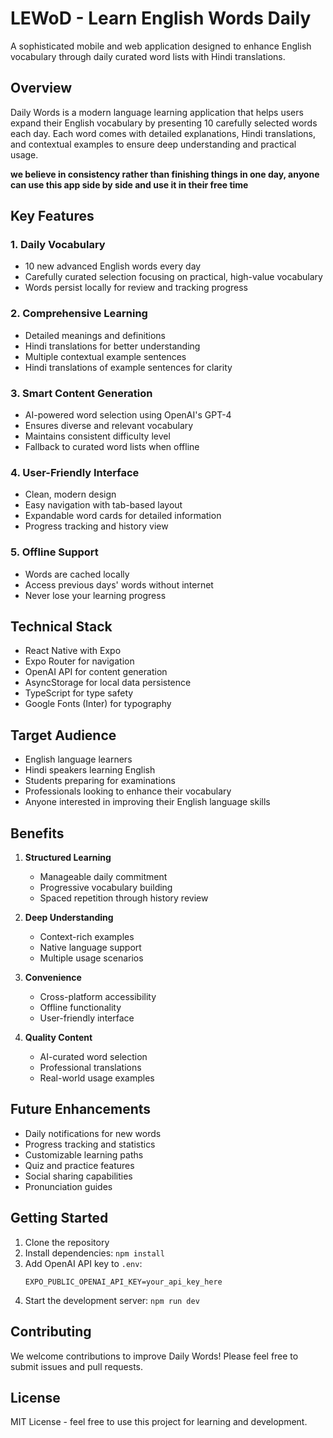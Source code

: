 # LEWoD - Learn English Words Daily

A sophisticated mobile and web application designed to enhance English vocabulary through daily curated word lists with Hindi translations.

## Overview

Daily Words is a modern language learning application that helps users expand their English vocabulary by presenting 10 carefully selected words each day. Each word comes with detailed explanations, Hindi translations, and contextual examples to ensure deep understanding and practical usage.

**we believe in consistency rather than finishing things in one day, anyone can use this app side by side and use it in their free time**

## Key Features

### 1. Daily Vocabulary

- 10 new advanced English words every day
- Carefully curated selection focusing on practical, high-value vocabulary
- Words persist locally for review and tracking progress

### 2. Comprehensive Learning

- Detailed meanings and definitions
- Hindi translations for better understanding
- Multiple contextual example sentences
- Hindi translations of example sentences for clarity

### 3. Smart Content Generation

- AI-powered word selection using OpenAI's GPT-4
- Ensures diverse and relevant vocabulary
- Maintains consistent difficulty level
- Fallback to curated word lists when offline

### 4. User-Friendly Interface

- Clean, modern design
- Easy navigation with tab-based layout
- Expandable word cards for detailed information
- Progress tracking and history view

### 5. Offline Support

- Words are cached locally
- Access previous days' words without internet
- Never lose your learning progress

## Technical Stack

- React Native with Expo
- Expo Router for navigation
- OpenAI API for content generation
- AsyncStorage for local data persistence
- TypeScript for type safety
- Google Fonts (Inter) for typography

## Target Audience

- English language learners
- Hindi speakers learning English
- Students preparing for examinations
- Professionals looking to enhance their vocabulary
- Anyone interested in improving their English language skills

## Benefits

1. **Structured Learning**

   - Manageable daily commitment
   - Progressive vocabulary building
   - Spaced repetition through history review

2. **Deep Understanding**

   - Context-rich examples
   - Native language support
   - Multiple usage scenarios

3. **Convenience**

   - Cross-platform accessibility
   - Offline functionality
   - User-friendly interface

4. **Quality Content**
   - AI-curated word selection
   - Professional translations
   - Real-world usage examples

## Future Enhancements

- Daily notifications for new words
- Progress tracking and statistics
- Customizable learning paths
- Quiz and practice features
- Social sharing capabilities
- Pronunciation guides

## Getting Started

1. Clone the repository
2. Install dependencies: `npm install`
3. Add OpenAI API key to `.env`:
   ```
   EXPO_PUBLIC_OPENAI_API_KEY=your_api_key_here
   ```
4. Start the development server: `npm run dev`

## Contributing

We welcome contributions to improve Daily Words! Please feel free to submit issues and pull requests.

## License

MIT License - feel free to use this project for learning and development.

